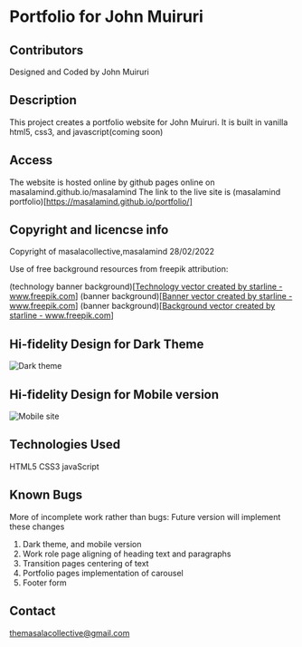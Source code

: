 # Portfolio for John Muiruri 

## Contributors
Designed and Coded by John Muiruri 

## Description
This project creates a portfolio website for John Muiruri. 
It is built in vanilla html5, css3, and javascript(coming soon)

## Access 
The website is hosted online by github pages online on masalamind.github.io/masalamind 
The link to the live site is 
(masalamind portfolio)[https://masalamind.github.io/portfolio/]

## Copyright and licencse info
Copyright of masalacollective,masalamind 
28/02/2022

Use of free background resources from freepik
attribution: 

(technology banner background)[<a href="https://www.freepik.com/vectors/technology">Technology vector created by starline - www.freepik.com</a>]
(banner background)[<a href="https://www.freepik.com/vectors/banner">Banner vector created by starline - www.freepik.com</a>]
(banner background)[<a href="https://www.freepik.com/vectors/background">Background vector created by starline - www.freepik.com</a>]

## Hi-fidelity Design for Dark Theme
![Dark theme](portfoliodarktheme.jpg)

## Hi-fidelity Design for Mobile version
![Mobile site](portfoliomobileversion.jpg)

## Technologies Used
HTML5
CSS3
javaScript

## Known Bugs
More of incomplete work rather than bugs: Future version will implement these changes

1. Dark theme, and mobile version 
2. Work role page aligning of heading text and paragraphs 
3. Transition pages centering of text
4. Portfolio pages implementation of carousel
5. Footer form 


## Contact 

themasalacollective@gmail.com


